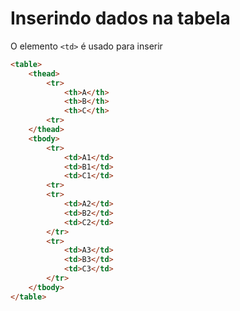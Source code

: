 # Inserindo dados na tabela

O elemento `<td>` é usado para inserir

```html
<table>
    <thead>
        <tr>
            <th>A</th>
            <th>B</th>
            <th>C</th>
        <tr>
    </thead>
    <tbody>
        <tr>
            <td>A1</td>
            <td>B1</td>
            <td>C1</td>
        <tr>
        <tr>
            <td>A2</td>
            <td>B2</td>
            <td>C2</td>
        </tr>
        <tr>
            <td>A3</td>
            <td>B3</td>
            <td>C3</td>
        </tr>
    </tbody>
</table>
```
